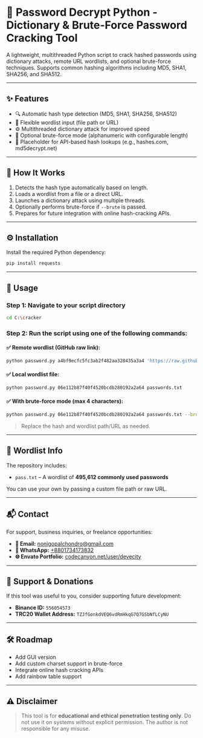# 🔐 Password Decrypt Python - Dictionary & Brute-Force Password Cracking Tool

A lightweight, multithreaded Python script to crack hashed passwords using dictionary attacks, remote URL wordlists, and optional brute-force techniques. Supports common hashing algorithms including MD5, SHA1, SHA256, and SHA512.

---

## ✨ Features

* 🔍 Automatic hash type detection (MD5, SHA1, SHA256, SHA512)
* 📁 Flexible wordlist input (file path or URL)
* ⚙️ Multithreaded dictionary attack for improved speed
* 🧠 Optional brute-force mode (alphanumeric with configurable length)
* 🧹 Placeholder for API-based hash lookups (e.g., hashes.com, md5decrypt.net)

---

## 🧠 How It Works

1. Detects the hash type automatically based on length.
2. Loads a wordlist from a file or a direct URL.
3. Launches a dictionary attack using multiple threads.
4. Optionally performs brute-force if `--brute` is passed.
5. Prepares for future integration with online hash-cracking APIs.

---

## ⚙️ Installation

Install the required Python dependency:

```bash
pip install requests
```

---

## 🚀 Usage

### Step 1: Navigate to your script directory

```bash
cd C:\cracker
```

### Step 2: Run the script using one of the following commands:

#### ✅ Remote wordlist (GitHub raw link):

```bash
python password.py a4bf9ecfc5fc3ab2f482aa328435a3a4 'https://raw.githubusercontent.com/nonigopalchandro/password/refs/heads/main/pass.txt'
```

#### ✅ Local wordlist file:

```bash
python password.py 06e112b87f40f4520bcdb280192a2a64 passwords.txt
```

#### ✅ With brute-force mode (max 4 characters):

```bash
python password.py 06e112b87f40f4520bcdb280192a2a64 passwords.txt --brute 4
```

> Replace the hash and wordlist path/URL as needed.

---

## 📁 Wordlist Info

The repository includes:

* `pass.txt` – A wordlist of **495,612 commonly used passwords**

You can use your own by passing a custom file path or raw URL.

---

## 📬 Contact

For support, business inquiries, or freelance opportunities:

* **📧 Email:** [nonigopalchondro@gmail.com](mailto:nonigopalchondro@gmail.com)
* **👥 WhatsApp:** [+8801734173832](https://wa.me/8801734173832)
* **🌐 Envato Portfolio:** [codecanyon.net/user/devecity](https://codecanyon.net/user/devecity)

---

## 💖 Support & Donations

If this tool was useful to you, consider supporting future development:

* **Binance ID:** `556054573`
* **TRC20 Wallet Address:** `TZJfGonkdVEQ6vdRmHkqG7Q7GSbNfLCyNU`

---

## 🛠️ Roadmap

* Add GUI version
* Add custom charset support in brute-force
* Integrate online hash cracking APIs
* Add rainbow table support

---

## ⚠️ Disclaimer

> This tool is for **educational and ethical penetration testing only**. Do not use it on systems without explicit permission. The author is not responsible for any misuse.
